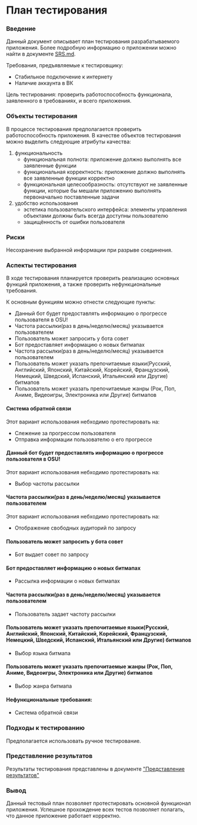 # План тестирования
### Введение

Данный документ описывает план тестирования разрабатываемого приложения. Более подробную информацию о приложении можно найти в документе [SRS.md](https://github.com/DungeonMaster47/TRTPO_project/blob/master/README.md).

Требования, предъявляемые к тестировщику:
   + Стабильное подключение к интернету 
   + Наличие аккаунта в ВК
   
Цель тестирования: проверить работоспособность функционала, заявленного в требованиях, и всего приложения.

### Объекты тестирования

В процессе тестирования предполагается проверить работоспособность приложения.
В качестве объектов тестирования можно выделить следующие атрибуты качества:

1) функциональность
   + функциональная полнота: приложение должно выполнять все заявленные функции
   + функциональная корректность: приложение должно выполнять все заявленные функции корректно
   + функциональная целесообразность: отсутствуют не заявленные функции, которые бы мешали приложению выполнять первоначально поставленные задачи
2) удобство использования
   + эстетика пользовательского интерфейса: элементы управления объектами должны быть всегда доступны пользователю
   + защищённость от ошибки пользователя
### Риски

Несохранение выбранной информации при разрыве соединения.
### Аспекты тестирования

В ходе тестирования планируется проверить реализацию основных функций приложения, а также проверить нефункциональные требования.

К основным функциям можно отнести следующие пункты:
* Данный бот будет предоставлять информацию о прогрессе пользователя в OSU!
* Частота рассылки(раз в день/неделю/месяц) указывается пользователем
* Пользователь может запросить у бота совет
* Бот предоставляет информацию о новых битмапах
* Частота рассылки(раз в день/неделю/месяц) указывается пользователем
* Пользователь может указать препочитаемые языки(Русский, Английский, Японский, Китайский, Корейский, Французский, Немецкий, Шведский, Испанский, Итальянский или Другие) битмапов
* Пользователь может указать препочитаемые жанры (Рок, Поп, Аниме, Видеоигры, Электроника или Другие) битмапов


#### Система обратной связи
Этот вариант использования небходимо протестировать на:
* Слежение за прогрессом пользователя
* Отправка информации пользователю о его прогрессе

#### Данный бот будет предоставлять информацию о прогрессе пользователя в OSU!
Этот вариант использования небходимо протестировать на:
* Выбор частоты рассылки

#### Частота рассылки(раз в день/неделю/месяц) указывается пользователем
Этот вариант использования небходимо протестировать на:
* Отображение свободных аудиторий по запросу

#### Пользователь может запросить у бота совет
* Бот выдает совет по запросу

#### Бот предоставляет информацию о новых битмапах
* Рассылка информации о новых битмапах

#### Частота рассылки(раз в день/неделю/месяц) указывается пользователем
* Пользователь задает частоту рассылки

#### Пользователь может указать препочитаемые языки(Русский, Английский, Японский, Китайский, Корейский, Французский, Немецкий, Шведский, Испанский, Итальянский или Другие) битмапов
* Выбор языка битмапа

#### Пользователь может указать препочитаемые жанры (Рок, Поп, Аниме, Видеоигры, Электроника или Другие) битмапов
* Выбор жанра битмапа

#### Нефункциональные требования:
* Система обратной связи

###  Подходы к тестированию

Предполагается использовать ручное тестирование.

### Представление результатов

Результаты тестирования представлены в документе ["Представление результатов"](ыч)

### Вывод

Данный тестовый план позволяет протестировать основной функционал приложения. Успешное прохождение всех тестов позволяет полагать, что данное приложение работает корректно.
